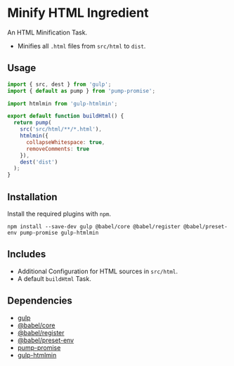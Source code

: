 Minify HTML Ingredient
================================================================================

An HTML Minification Task.

- Minifies all `.html` files from `src/html` to `dist`.

Usage
--------------------------------------------------------------------------------

```javascript
import { src, dest } from 'gulp';
import { default as pump } from 'pump-promise';

import htmlmin from 'gulp-htmlmin';

export default function buildHtml() {
  return pump(
    src('src/html/**/*.html'),
    htmlmin({
      collapseWhitespace: true,
      removeComments: true
    }),
    dest('dist')
  );
}

```

Installation
--------------------------------------------------------------------------------

Install the required plugins with `npm`.

`npm install --save-dev gulp @babel/core @babel/register @babel/preset-env pump-promise gulp-htmlmin`

Includes
--------------------------------------------------------------------------------

- Additional Configuration for HTML sources in `src/html`.
- A default `buildHtml` Task.

Dependencies
--------------------------------------------------------------------------------

- [gulp](https://www.npmjs.com/package/gulp/)
- [@babel/core](https://www.npmjs.com/package/@babel/core/)
- [@babel/register](https://www.npmjs.com/package/@babel/register/)
- [@babel/preset-env](https://www.npmjs.com/package/@babel/preset-env/)
- [pump-promise](https://www.npmjs.com/package/pump-promise)
- [gulp-htmlmin](https://www.npmjs.com/package/gulp-htmlmin)
